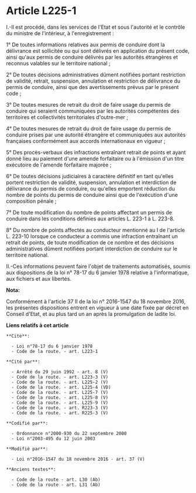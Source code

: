 # Article L225-1

I.-Il est procédé, dans les services de l'Etat et sous l'autorité et le contrôle du ministre de l'intérieur, à
l'enregistrement : 

1° De toutes informations relatives aux permis de conduire dont la délivrance est sollicitée ou qui sont délivrés en
application du présent code, ainsi qu'aux permis de conduire délivrés par les autorités étrangères et reconnus valables sur
le territoire national ; 

2° De toutes décisions administratives dûment notifiées portant restriction de validité, retrait, suspension, annulation et
restriction de délivrance du permis de conduire, ainsi que des avertissements prévus par le présent code ; 

3° De toutes mesures de retrait du droit de faire usage du permis de conduire qui seraient communiquées par les autorités
compétentes des territoires et collectivités territoriales d'outre-mer ; 

4° De toutes mesures de retrait du droit de faire usage du permis de conduire prises par une autorité étrangère et
communiquées aux autorités françaises conformément aux accords internationaux en vigueur ; 

5° Des procès-verbaux des infractions entraînant retrait de points et ayant donné lieu au paiement d'une amende forfaitaire
ou à l'émission d'un titre exécutoire de l'amende forfaitaire majorée ; 

6° De toutes décisions judiciaires à caractère définitif en tant qu'elles portent restriction de validité, suspension,
annulation et interdiction de délivrance du permis de conduire, ou qu'elles emportent réduction du nombre de points du permis
de conduire ainsi que de l'exécution d'une composition pénale ; 

7° De toute modification du nombre de points affectant un permis de conduire dans les conditions définies aux articles L.
223-1 à L. 223-8. 

8° Du nombre de points affectés au conducteur mentionné au I de l'article L. 223-10 lorsque ce conducteur a commis une
infraction entraînant un retrait de points, de toute modification de ce nombre et des décisions administratives dûment
notifiées portant interdiction de conduire sur le territoire national.

II.-Ces informations peuvent faire l'objet de traitements automatisés, soumis aux dispositions de la loi n° 78-17 du 6
janvier 1978 relative à l'informatique, aux fichiers et aux libertés.

**Nota:**

Conformément à l'article 37 II de la loi n° 2016-1547 du 18 novembre 2016, les présentes dispositions entrent en vigueur à
une date fixée par décret en Conseil d'Etat, et au plus tard un an après la promulgation de ladite loi.

**Liens relatifs à cet article**

	**Cite**:

	  - Loi n°78-17 du 6 janvier 1978
	  - Code de la route. - art. L223-1

	**Cité par**:

	  - Arrêté du 29 juin 1992 - art. 8 (V)
	  - Code de la route. - art. L223-3 (V)
	  - Code de la route. - art. L225-2 (V)
	  - Code de la route. - art. L225-4 (VD)
	  - Code de la route. - art. L225-7 (V)
	  - Code de la route. - art. L225-8 (V)
	  - Code de la route. - art. L225-9 (V)
	  - Code de la route. - art. R223-3 (V)
	  - Code de la route. - art. R225-3 (V)

	**Codifié par**:

	  - Ordonnance n°2000-930 du 22 septembre 2000
	  - Loi n°2003-495 du 12 juin 2003

	**Modifié par**:

	  - Loi n°2016-1547 du 18 novembre 2016 - art. 37 (V)

	**Anciens textes**:

	  - Code de la route - art. L30 (Ab)
	  - Code de la route - art. L31 (Ab)
